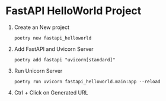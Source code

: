 # FastAPI HelloWorld Project

1. Create an New project
   ```
   poetry new fastapi_helloworld
   ```
2. Add FastAPI and Uvicorn Server

   ```
   poetry add fastapi "uvicorn[standard]"
   ```

3. Run Unicorn Server

   ```
   poetry run uvicorn fastapi_helloworld.main:app --reload
   ```

4. Ctrl + Click on Generated URL

